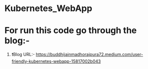 # Kubernetes_WebApp
# For run this code go through the blog:-
1. ❗Blog URL:- https://buddhijainmadhorajpura72.medium.com/user-friendly-kubernetes-webapp-15817002b043
